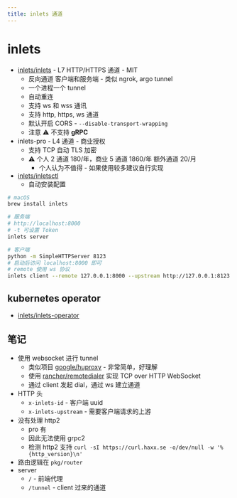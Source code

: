 ```yaml
---
title: inlets 通道
---
```


# inlets


- [inlets/inlets](https://github.com/inlets/inlets) - L7 HTTP/HTTPS 通道 - MIT
  - 反向通道 客户端和服务端 - 类似 ngrok, argo tunnel
  - 一个进程一个 tunnel
  - 自动重连
  - 支持 ws 和 wss 通讯
  - 支持 http, https, ws 通道
  - 默认开启 CORS - `--disable-transport-wrapping`
  - 注意 ⚠️ 不支持 **gRPC**
- inlets-pro - L4 通道 - 商业授权
  - 支持 TCP 自动 TLS 加密
  - ⚠️ 个人 2 通道 180/年，商业 5 通道 1860/年 额外通道 20/月
    - 个人认为不值得 - 如果使用较多建议自行实现
- [inlets/inletsctl](https://github.com/inlets/inletsctl)
  - 自动安装配置

```bash
# macOS
brew install inlets

# 服务端
# http://localhost:8000
# -t 可设置 Token
inlets server

# 客户端
python -m SimpleHTTPServer 8123
# 启动后访问 localhost:8000 即可
# remote 使用 ws 协议
inlets client --remote 127.0.0.1:8000 --upstream http://127.0.0.1:8123
```

## kubernetes operator

- [inlets/inlets-operator](https://github.com/inlets/inlets-operator)

## 笔记

- 使用 websocket 进行 tunnel
  - 类似项目 [google/huproxy](https://github.com/google/huproxy) - 非常简单，好理解
  - 使用 [rancher/remotedialer](https://github.com/rancher/remotedialer) 实现 TCP over HTTP WebSocket
  - 通过 client 发起 dial，通过 ws 建立通道
- HTTP 头
  - `x-inlets-id` - 客户端 uuid
  - `x-inlets-upstream` - 需要客户端请求的上游
- 没有处理 http2
  - pro 有
  - 因此无法使用 grpc2
  - 检测 http2 支持 `curl -sI https://curl.haxx.se -o/dev/null -w '%{http_version}\n'`
- 路由逻辑在 `pkg/router`
- server
  - `/` - 前端代理
  - `/tunnel` - client 过来的通道
